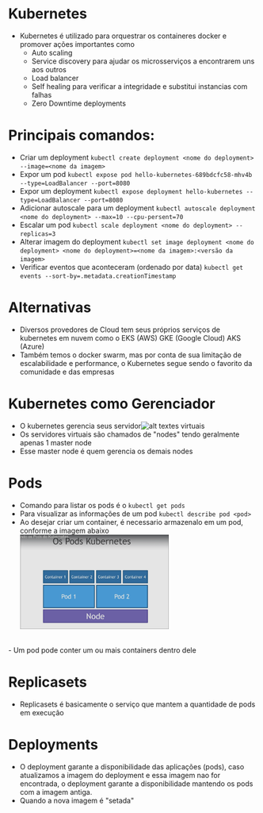 # Kubernetes
 - Kubernetes é utilizado para orquestrar os containeres docker e promover ações importantes como
   - Auto scaling
   - Service discovery para ajudar os microsserviços a encontrarem uns aos outros
   - Load balancer
   - Self healing para verificar a integridade e substitui instancias com falhas
   - Zero Downtime deployments

# Principais comandos:
 - Criar um deployment
  `kubectl create deployment <nome do deployment> --image=<nome da imagem>`
 - Expor um pod
  `kubectl expose pod hello-kubernetes-689bdcfc58-mhv4b --type=LoadBalancer --port=8080`
 - Expor um deployment
  `kubectl expose deployment hello-kubernetes --type=LoadBalancer --port=8080`
 - Adicionar autoscale para um deployment
  `kubectl autoscale deployment <nome do deployment> --max=10 --cpu-persent=70`
 - Escalar um pod
  `kubectl scale deployment <nome do deployment> --replicas=3`
 - Alterar imagem do deployment
  `kubectl set image deployment <nome do deployment> <nome do deployment>=<nome da imagem>:<versão da imagem>`
 - Verificar eventos que aconteceram (ordenado por data)
  `kubectl get events --sort-by=.metadata.creationTimestamp`
  
# Alternativas
 - Diversos provedores de Cloud tem seus próprios serviços de kubernetes em nuvem como o EKS (AWS) GKE (Google Cloud) AKS (Azure)
 - Também temos o docker swarm, mas por conta de sua limitação de escalabilidade e performance, o Kubernetes segue sendo o favorito da comunidade e das empresas
 
# Kubernetes como Gerenciador
- O kubernetes gerencia seus servidor![alt text](image.png)es virtuais
- Os servidores virtuais são chamados de "nodes" tendo geralmente apenas 1 master node
- Esse master node é quem gerencia os demais nodes

# Pods
- Comando para listar os pods é o `kubectl get pods`
- Para visualizar as informações de um pod `kubectl describe pod <pod>`
- Ao desejar criar um container, é necessario armazenalo em um pod, conforme a imagem abaixo <br>
<img src="./images/image.png" width=300 heigth=300></img>
<br>
- Um pod pode conter um ou mais containers dentro dele

# Replicasets
 - Replicasets é basicamente o serviço que mantem a quantidade de pods em execução

# Deployments
 - O deployment garante a disponibilidade das aplicações (pods), caso atualizamos a imagem do deployment e essa imagem nao for encontrada, o deployment garante a disponibilidade mantendo os pods com a imagem antiga.
 - Quando a nova imagem é "setada"